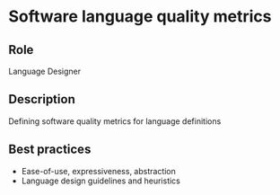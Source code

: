# Software language quality metrics

## Role

Language Designer  

## Description

Defining software quality metrics for language definitions  

## Best practices

* Ease-of-use, expressiveness, abstraction  
* Language design guidelines and heuristics  

